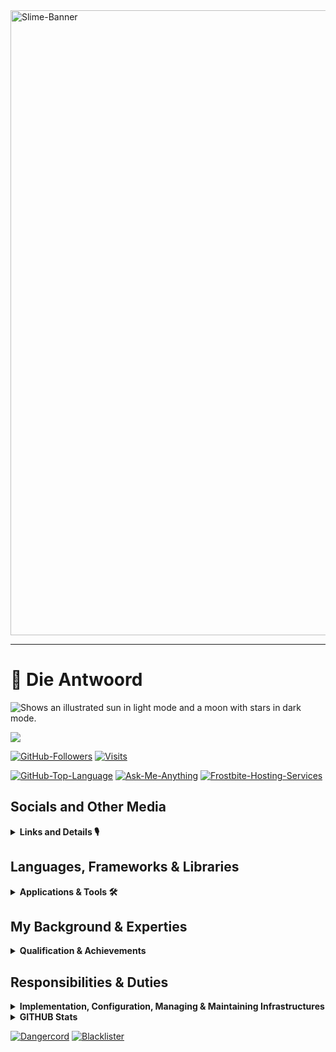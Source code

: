 
<image src="./assets/image00.png" alt=Slime-Banner width=1000/>

------------------------------

# 🌠 Die Antwoord

<!--
[![LinkedIn](https://img.shields.io/badge/linkedin-%230077B5.svg?&style=for-the-badge&logo=linkedin&logoColor=white)](https://www.linkedin.com/in/ademola-akinsola-3191571a2/)
[![Gmail](https://img.shields.io/badge/gmail-%23D14836.svg?&style=for-the-badge&logo=gmail&logoColor=white)](mailto:akinsolaademolatemitope@gmail.com)
-->

<picture>
  <source media="(prefers-color-scheme: dark)" srcset="https://user-images.githubusercontent.com/25423296/163456776-7f95b81a-f1ed-45f7-b7ab-8fa810d529fa.png">
  <source media="(prefers-color-scheme: light)" srcset="https://user-images.githubusercontent.com/25423296/163456779-a8556205-d0a5-45e2-ac17-42d089e3c3f8.png">
  <img alt="Shows an illustrated sun in light mode and a moon with stars in dark mode." src="https://user-images.githubusercontent.com/25423296/163456779-a8556205-d0a5-45e2-ac17-42d089e3c3f8.png">
</picture>

![](https://hit.yhype.me/github/profile?user_id=94087113)

[![GitHub-Followers](https://img.shields.io/github/followers/Die-Antwoord.svg?style=for-the-badge&label=Follow&maxAge=2592000)](https://github.com/Die-Antwoord)
[![Visits](https://komarev.com/ghpvc?username=Die-Antwoord&style=for-the-badge)](https://github.com/Die-Antwoord)

[![GitHub-Top-Language](https://img.shields.io/github/languages/top/qwertyquerty/pypresence.svg?style=for-the-badge&color=1a56bc)](https://discord.gg/aF4Uq4DxdJ)
[![Ask-Me-Anything](https://img.shields.io/badge/Ask_Me-Anything-000.svg?style=for-the-badge&color=1a56bc)](https://discord.gg/aF4Uq4DxdJ)
[![Frostbite-Hosting-Services](https://img.shields.io/badge/-Frostbite_Hosting_Services-000?&logo=Discord)](<https://dashboard.fb-hosting.ga/register?ref=nMHytd8d>)

## Socials and Other Media

<details>
 <summary><b>Links and Details 🎙</b></summary>


[![Discord](https://img.shields.io/badge/-Discord-000?style=for-the-badge&logo=Discord)](https://discord.gg/aF4Uq4DxdJ)
[![Dangercord](https://img.shields.io/badge/-Dangercord-000?style=for-the-badge&logo=Discord)](https://dangercord.com)
[![Blacklister](https://img.shields.io/badge/-Blacklister-000?style=for-the-badge&logo=Discord)](https://blacklister.xyz/)


[![LinkedIn](https://img.shields.io/badge/-LinkedIn-000?style=for-the-badge&logo=linkedin&logoColor=blue)]()
[![Reddit](https://img.shields.io/badge/-Reddit-000?style=for-the-badge&logo=Reddit)](https://www.reddit.com/user/die_antwoord_za)
[![Twitch](https://img.shields.io/badge/-Twitch-000?style=for-the-badge&logo=Twitch)](https://www.twitch.tv/die_antwoord_wkj)
[![Twitter](https://img.shields.io/badge/-Twitter-000?style=for-the-badge&logo=Twitter)](https://twitter.com/dieantwoordza)
[![YouTube](https://img.shields.io/badge/-YouTube-000?style=for-the-badge&logo=YouTube&logoColor=red)](https://www.youtube.com/channel/UCnl7cWx6PVdIelry9YBFxXA)
[![TikTok](https://img.shields.io/badge/-TikTok-000?style=for-the-badge&logo=tiktok&logoColor=purple)](https://www.tiktok.com/@die_antwoord_wkj)
[![SoundCloud](https://img.shields.io/badge/-SoundCloud-000?style=for-the-badge&logo=soundcloud)](https://soundcloud.com/dieantwoordza)
[![Spotify](https://img.shields.io/badge/-Spotify-000?style=for-the-badge&logo=Spotify)](https://open.spotify.com/user/zsb4oem3sdzl6k8bfara026pz?si=ce432f1572a34610)
[![RSS-Feeds](https://img.shields.io/badge/-RSS-000?style=for-the-badge&logo=rss)]()

[![Replit](https://img.shields.io/badge/-Replit-000?style=for-the-badge&logo=Replit)](https://replit.com/@Die-Antwoord)
[![Gitlab](https://img.shields.io/badge/-Gitlab-000?style=for-the-badge&logo=Gitlab)](https://gitlab.com/die-antwoord)
[![LeetCode](https://img.shields.io/badge/-LeetCode-000?style=for-the-badge&logo=LeetCode)](https://leetcode.com/Die-Antwoord/)
[![Codepen](https://img.shields.io/badge/-Codepen-000?style=for-the-badge&logo=codepen)](https://codepen.io/Die-Antwoord)
[![Bitbucket](https://img.shields.io/badge/-Bitbucket-000?style=for-the-badge&logo=bitbucket)](https://bitbucket.org/dieantwoord1)
[![npmjs](https://img.shields.io/badge/-npmjs-000?style=for-the-badge&logo=npm)](https://www.npmjs.com/~dieantwoord)
[![Stack_Overflow](https://img.shields.io/badge/-Stack_Overflow-000?style=for-the-badge&logo=stack-overflow)](https://stackoverflow.com/users/20395182/die-antwoord)

[![Steam](https://img.shields.io/badge/-Steam-000?style=for-the-badge&logo=steam)]()
[![Battle.net](https://img.shields.io/badge/-Battle.net-000?style=for-the-badge&logo=battle.net)]()

[![MyAnimeList](https://img.shields.io/badge/-My_Anime_Watchlist-000?style=for-the-badge&logo=crunchyroll)](https://myanimelist.net/animelist/dieantwoord)
[![PayPal](https://img.shields.io/badge/-PayPal-000?style=for-the-badge&logo=paypal)]()

</details>

## Languages, Frameworks & Libraries

<details>
 <summary><b>Applications & Tools 🛠</b></summary>

[![Microsoft](https://img.shields.io/badge/-Microsoft-000?style=for-the-badge&logo=Microsoft&logoColor=darkblue)]()
[![Microsoft_Server](https://img.shields.io/badge/-Microsoft_Server-000?style=for-the-badge&logo=windowsterminal)]()
[![Windows-11](https://img.shields.io/badge/-Windows_11-000?style=for-the-badge&logo=windows11&logoColor=blue)]()
[![Windows-XP](https://img.shields.io/badge/-Windows_XP-000?style=for-the-badge&logo=windowsxp&logoColor=red)]()
[![Windows-95](https://img.shields.io/badge/-Windows_95-000?style=for-the-badge&logo=windows95&logoColor=lightblue)]()
[![Microsoft_SQL_Server](https://img.shields.io/badge/-Microsoft_SQL_Server-000?style=for-the-badge&logo=microsoft-sql-server&logoColor=yellow)]()
[![Microsoft_SharePoint](https://img.shields.io/badge/-Microsoft_SharePoint-000?style=for-the-badge&logo=microsoft-sharepoint&logoColor=blue)]()
[![Microsoft_Azure](https://img.shields.io/badge/-Microsoft_Azure-000?style=for-the-badge&logo=microsoft-azure&logoColor=blue)]()

[![Linux](https://img.shields.io/badge/-Linux-000?style=for-the-badge&logo=Linux)]()
[![Arch_Linux](https://img.shields.io/badge/-Arch_Linux-000?style=for-the-badge&logo=arch-linux)]()
[![Fedora](https://img.shields.io/badge/-Fedora-000?style=for-the-badge&logo=fedora)]()
[![Kali_Linux](https://img.shields.io/badge/-Kali_Linux-000?style=for-the-badge&logo=kali-linux)]()
[![RedHat](https://img.shields.io/badge/-Red%20Hat-000?style=for-the-badge&logo=redhat)]()
[![SUSE](https://img.shields.io/badge/-SUSE-000?style=for-the-badge&logo=SUSE)]()
[![Ubuntu](https://img.shields.io/badge/-Ubuntu-000?style=for-the-badge&logo=ubuntu)]()

[![Vercel](https://img.shields.io/badge/-Vercel-000?style=for-the-badge&logo=vercel)]()
[![MongoDB](https://img.shields.io/badge/-MongoDB-000?style=for-the-badge&logo=mongodb)]()
[![MySQL](https://img.shields.io/badge/-MySQL-000?style=for-the-badge&logo=mysql)]()
[![SQLite](https://img.shields.io/badge/-SQLite-000?style=for-the-badge&logo=sqlite)]()

[![Powershell](https://img.shields.io/badge/-Powershell-000?style=for-the-badge&logo=powershell)]()
[![Python](https://img.shields.io/badge/-Python-000?style=for-the-badge&logo=python)]()
[![TypeScript](https://img.shields.io/badge/-TypeScript-000?style=for-the-badge&logo=typescript)]()
[![JavaScript](https://img.shields.io/badge/-JavaScript-000?style=for-the-badge&logo=javascript)]()
[![HTML5](https://img.shields.io/badge/-HTML5-000?style=for-the-badge&logo=html5)]()
[![HTML](https://img.shields.io/badge/-HTML-000?style=for-the-badge&logo=html5)]()
[![CSS3](https://img.shields.io/badge/-CSS3-000?style=for-the-badge&logo=css3)]()
[![CSS](https://img.shields.io/badge/-CSS-000?style=for-the-badge&logo=css3)]()
[![Markdown](https://img.shields.io/badge/Markdown-000000?style=for-the-badge&logo=markdown&logoColor=white)]()

[![Visual_Studio](https://img.shields.io/badge/-Visual_Studio-000?style=for-the-badge&logo=visual%20studio)]()
[![Sublime_Text](https://img.shields.io/badge/-Sublime_Text-000?style=for-the-badge&logo=sublime-text)]()
[![Gimp](https://img.shields.io/badge/-Gimp-000?style=for-the-badge&logo=gimp)]()
[![PS](https://img.shields.io/badge/-PS-000?style=for-the-badge&logo=adobephotoshop)]()

[![Medium](https://img.shields.io/badge/-Medium-000?style=for-the-badge&logo=medium)]()
[![GitBook](https://img.shields.io/badge/-GitBook-000?style=for-the-badge&logo=gitbook)]()

[![Wordpress](https://img.shields.io/badge/-Wordpress-000?style=for-the-badge&logo=wordpress)]()
[![Joomla](https://img.shields.io/badge/-Joomla-000?style=for-the-badge&logo=joomla)]()
[![Drupal](https://img.shields.io/badge/-Drupal-000?style=for-the-badge&logo=drupal)]()
[![Google_Cloud](https://img.shields.io/badge/-Google_Cloud-000?style=for-the-badge&logo=google-cloud)](https://github.com/Die-Antwoord)
[![Google_chrome](https://img.shields.io/badge/-Google_Chrome-000?style=for-the-badge&logo=Google-chrome)](https://github.com/Die-Antwoord)

</details>

## My Background & Experties

<details>
 <summary><b>Qualification & Achievements</b></summary>

    ⦁ +A 220-601 (Hardware and Software) Exam No 220-601 
    ⦁ +A 220-602 (IT Technician) Exam No 220-602 
    ⦁ +N (Networking) 
    ⦁ MCSE:70-270 (Installing, Configuring, and Administering Microsoft Windows XP Professional) 
    ⦁ MCSE:70-293 (Planning and Maintaining a Windows Server 2003 Network Infrastructure) 
    ⦁ MCSE:70-236 (Microsoft Exchange Server 2007 Configuration) 
    ⦁ MCSE:70-294 (Windows Server 2003 Active Directory Planning Implementation and Maintenance) 
    ⦁ MCSE:70-290 (Windows Server 2003 Environment Management and Maintenance ) 
    ⦁ MCSE:70-291 (Windows Server 2003 Network Infrastructure Implementation Management and Maintenance) 
    ⦁ MCSE:70-297 (Windows Server 2003 Directory Service Design) 
    ⦁ MCSE:70-294 (Windows Server 2003 Active Directory Planning Implementation and Maintenance) 
    ⦁ MCSE:70-236 (Microsoft Exchange Server 2007 Configuration) 
    ⦁ MCSE:70-228 (SQL Server 2000 Administration) 
    ⦁ CCNA 
    ⦁ Linux Server (Ubuntu, Kali) 
    ⦁ ICDL, ITIL

</details>

## Responsibilities & Duties

<details>
 <summary><b>Implementation, Configuration, Managing & Maintaining Infrastructures</b></summary>

    ⦁ SQL Server Databases 
    ⦁ Active Directory Domain Server Infrastructure 
    ⦁ Microsoft Exchange Server 
    ⦁ Microsoft SQL 
    ⦁ Virtualized Server (VMware, HyperV) 
    ⦁ Microsoft HyperV Cluster Server 
    ⦁ Windows Update Server 
    ⦁ Windows Desktop Application (Deplotment, Backups) 
    ⦁ Antivirus Systems ( Trend Micro, Bit defender, Kaspersky ) 
    ⦁ Network LAN and WAN services ⦁ Firewalls, DMZ, Routing and QOS 
    ⦁ DNS, IIS and 3de party hosted services 
    ⦁ Web Proxy Systems and Server (ISA, Free Proxy etc.) 
    ⦁ Backups tapes, drives and online storage 
    ⦁ 3de party apps (Coltech, VIP, Pastel, AutoCAD, Qcad, Photoshop, Smartboards)

</details>

<details>
 <summary><b>GITHUB Stats</b></summary>

 [![GitHub Stats](https://github-readme-stats-die-antwoord.vercel.app/api?username=Die-Antwoord&show_icons=true&theme=transparent&border_radius=12)](https://discord.gg/aF4Uq4DxdJ)

 [![GitHub Streak](https://github-readme-streak-stats.herokuapp.com?user=Die-Antwoord&theme=windows-dark&border_radius=12&date_format=j%20M%5B%20Y%5D&background=DD272700&border=DDDAD7&stroke=DDDDDD&sideNums=025CDA&sideLabels=417E87&currStreakLabel=417E87&dates=025CDA&ring=025CDA&fire=DD2727&currStreakNum=025CDA)](https://discord.gg/aF4Uq4DxdJ)

 [![Top Langs](https://github-readme-stats-die-antwoord.vercel.app/api/top-langs/?username=Die-Antwoord&theme=transparent&layout=compact&card_width=445&border_radius=12)](https://discord.gg/aF4Uq4DxdJ)

</details>

[![Dangercord](https://img.shields.io/badge/-Dangercord-000?&logo=Discord)](<https://dangercord.com>)
[![Blacklister](https://img.shields.io/badge/-Blacklister-000?&logo=Discord)](<https://blacklister.xyz/>)


<!--
[![Discord Presence](https://lanyard.cnrad.dev/api/224320540402253824?theme=dark&bg=06142e&animated=true&hideDiscrim=true&borderRadius=25px&idleMessage=||There%20can%20only%20be%20one||)](https://discord.com/users/224320540402253824)



x
-->
